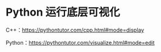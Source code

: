 # Python 运行底层可视化

C++：https://pythontutor.com/cpp.html#mode=display

Python：https://pythontutor.com/visualize.html#mode=edit



































